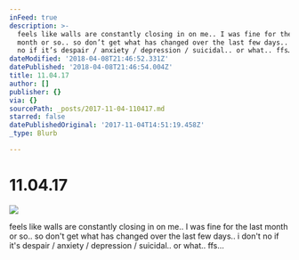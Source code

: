 ```yaml
---
inFeed: true
description: >-
  feels like walls are constantly closing in on me.. I was fine for the last
  month or so.. so don’t get what has changed over the last few days.. i don’t
  no if it’s despair / anxiety / depression / suicidal.. or what.. ffs…
dateModified: '2018-04-08T21:46:52.331Z'
datePublished: '2018-04-08T21:46:54.004Z'
title: 11.04.17
author: []
publisher: {}
via: {}
sourcePath: _posts/2017-11-04-110417.md
starred: false
datePublishedOriginal: '2017-11-04T14:51:19.458Z'
_type: Blurb

---
```

# 11.04.17
![](https://the-grid-user-content.s3-us-west-2.amazonaws.com/2c4c36c3-03ad-41e6-9064-50a3af418317.jpg)

feels like walls are constantly closing in on me.. I was fine for the last month or so.. so don't get what has changed over the last few days.. i don't no if it's despair / anxiety / depression / suicidal.. or what.. ffs...